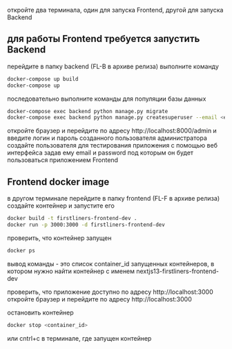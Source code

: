 откройте два терминала, один для запуска Frontend, другой для запуска Backend

## для работы Frontend требуется запустить Backend 
перейдите в папку backend (FL-B в архиве релиза) 
выполните команду
```bash
docker-compose up build
docker-compose up
```
последовательно  выполните команды для популяции базы данных
```bash
docker-compose exec backend python manage.py migrate
docker-compose exec backend python manage.py createsuperuser --email <email> --username <username>

```
откройте браузер и перейдите по адресу http://localhost:8000/admin и введите логин и пароль созданного пользователя администратора
создайте пользователя для тестирования приложения с помощью веб интерфейса задав ему email и password под которым он будет пользоваться приложением Frontend

## Frontend docker image
в другом терминале перейдите в папку frontend (FL-F в архиве релиза)
создайте контейнер и запустите его
```bash
docker build -t firstliners-frontend-dev .
docker run -p 3000:3000 -d firstliners-frontend-dev
```
проверить, что контейнер запущен
```bash
docker ps
```
вывод команды - это список container_id запущенных контейнеров, в котором нужно найти контейнер с именем nextjs13-firstliners-frontend-dev 

проверить, что приложение доступно по адресу http://localhost:3000
откройте браузер и перейдите по адресу http://localhost:3000 

остановить контейнер
```bash
docker stop <container_id>
```
или cntrl+c в терминале, где запущен контейнер
